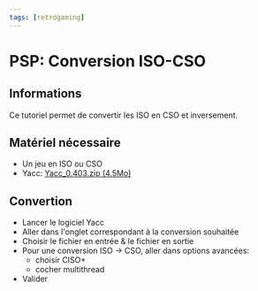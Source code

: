 ```yaml
---
tags: [retrogaming]
---
```

# PSP: Conversion ISO-CSO

## Informations
Ce tutoriel permet de convertir les ISO en CSO et inversement.

## Matériel nécessaire
* Un jeu en ISO ou CSO
* Yacc: [Yacc_0.403.zip (4.5Mo)](/notes/files/games/psp_iso_cso/Yacc_0.403.zip)

## Convertion
* Lancer le logiciel Yacc
* Aller dans l'onglet correspondant à la conversion souhaitée
* Choisir le fichier en entrée & le fichier en sortie
* Pour une conversion ISO -> CSO, aller dans options avancées:
  * choisir CISO+
  * cocher multithread
* Valider
